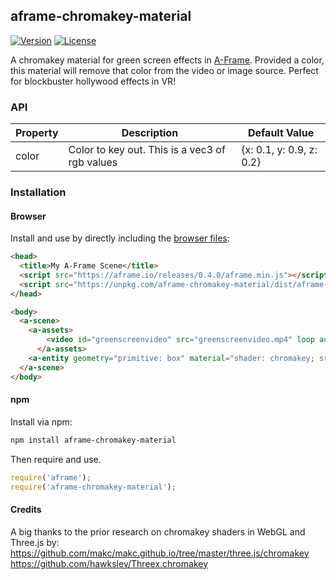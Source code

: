 ## aframe-chromakey-material

[![Version](http://img.shields.io/npm/v/aframe-chromakey-material.svg?style=flat-square)](https://npmjs.org/package/aframe-chromakey-material)
[![License](http://img.shields.io/npm/l/aframe-chromakey-material.svg?style=flat-square)](https://npmjs.org/package/aframe-chromakey-material)

A chromakey material for green screen effects in [A-Frame](https://aframe.io). Provided a color, this material will remove
that color from the video or image source. Perfect for blockbuster hollywood effects in VR!


### API

| Property | Description | Default Value |
| -------- | ----------- | ------------- |
| color    | Color to key out. This is a vec3 of rgb values | {x: 0.1, y: 0.9, z: 0.2} |

### Installation

#### Browser

Install and use by directly including the [browser files](dist):

```html
<head>
  <title>My A-Frame Scene</title>
  <script src="https://aframe.io/releases/0.4.0/aframe.min.js"></script>
  <script src="https://unpkg.com/aframe-chromakey-material/dist/aframe-chromakey-material.min.js"></script>
</head>

<body>
  <a-scene>
    <a-assets>
        <video id="greenscreenvideo" src="greenscreenvideo.mp4" loop autoplay muted />
      </a-assets>
    <a-entity geometry="primitive: box" material="shader: chromakey; src: #greenscreenvideo; color: {x: 0.1, y: 0.9, z: 0.2}"></a-entity>
  </a-scene>
</body>
```

#### npm

Install via npm:

```bash
npm install aframe-chromakey-material
```

Then require and use.

```js
require('aframe');
require('aframe-chromakey-material');
```

#### Credits

A big thanks to the prior research on chromakey shaders in WebGL and Three.js by:
https://github.com/makc/makc.github.io/tree/master/three.js/chromakey
https://github.com/hawksley/Threex.chromakey
